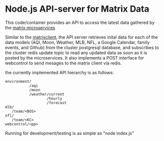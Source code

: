 # Node.js API-server for Matrix Data

This code/container provides an API to access the latest data gathered by the [matrix microservices](https://github.com/dekeyrej/microservicematrix)

Similar to the [matrixclient](https://github.com/dekeyrej/matrixclient), the API server retrieves inital data for each of the data models (AQI, Moon, Weather, MLB, NFL, a Google Calendar, family events, and Github) from the cluster postgresql database, and subscribes to the cluster redis update topic to read any updated data as soon as it is posted by the microservices. It also implements a POST interface for webcontrol to send mesages to the matrix client via redis.

the currently implemented API hierarchy is as follows:

```
environment/
           /aqi
           /moon
           /weather/current
                   /hourly
                   /forecast
mlb/
   /team/<BOS>
nfl/
   /team/<KC>
webcontrol/<pp>
```

Running for development/testing is as simple as "node index.js"